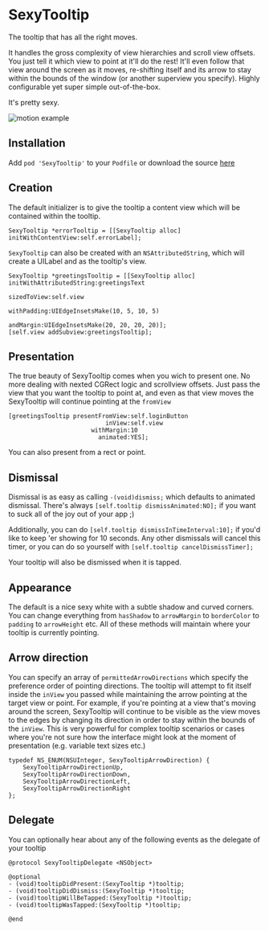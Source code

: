 # SexyTooltip

The tooltip that has all the right moves.

It handles the gross complexity of view hierarchies and scroll view offsets.  You just tell it which view to point at it'll do the rest!  It'll even follow that view around the screen as it moves, re-shifting itself and its arrow to stay within the bounds of the window (or another superview you specify).  Highly configurable yet super simple out-of-the-box.

It's pretty sexy.

![motion example](http://i.imgur.com/ON82WRl.gif)

## Installation

Add `pod 'SexyTooltip'` to your `Podfile` or download the source [here](https://github.com/Clinkle/SexyTooltip)

## Creation

The default initializer is to give the tooltip a content view which will be contained within the tooltip.

```objc
SexyTooltip *errorTooltip = [[SexyTooltip alloc] initWithContentView:self.errorLabel];
```

`SexyTooltip` can also be created with an `NSAttributedString`, which will create a UILabel and as the tooltip's view.

```objc
SexyTooltip *greetingsTooltip = [[SexyTooltip alloc] initWithAttributedString:greetingsText
                                                                sizedToView:self.view
                                                                withPadding:UIEdgeInsetsMake(10, 5, 10, 5)
                                                                  andMargin:UIEdgeInsetsMake(20, 20, 20, 20)];
[self.view addSubview:greetingsTooltip];
```

## Presentation

The true beauty of SexyTooltip comes when you wich to present one.  No more dealing with nexted CGRect logic and scrollview offsets.  Just pass the view that you want the tooltip to point at, and even as that view moves the SexyTooltip will continue pointing at the `fromView`

```objc
[greetingsTooltip presentFromView:self.loginButton
                           inView:self.view
                       withMargin:10
                         animated:YES];
```

You can also present from a rect or point.

## Dismissal

Dismissal is as easy as calling `-(void)dismiss;` which defaults to animated dismissal.  There's always `[self.tooltip dismissAnimated:NO];` if you want to suck all of the joy out of your app ;)

Additionally, you can do `[self.tooltip dismissInTimeInterval:10];` if you'd like to keep 'er showing for 10 seconds.  Any other dismissals will cancel this timer, or you can do so yourself with `[self.tooltip cancelDismissTimer];`

Your tooltip will also be dismissed when it is tapped.

## Appearance

The default is a nice sexy white with a subtle shadow and curved corners.  You can change everything from `hasShadow` to `arrowMargin` to `borderColor` to `padding` to `arrowHeight` etc.  All of these methods will maintain where your tooltip is currently pointing.

## Arrow direction

You can specify an array of `permittedArrowDirections` which specify the preference order of pointing directions.  The tooltip will attempt to fit itself inside the `inView` you passed while maintaining the arrow pointing at the target view or point.  For example, if you're pointing at a view that's moving around the screen, SexyTooltip will continue to be visible as the view moves to the edges by changing its direction in order to stay within the bounds of the `inView`.  This is very powerful for complex tooltip scenarios or cases where you're not sure how the interface might look at the moment of presentation (e.g. variable text sizes etc.)

```objc
typedef NS_ENUM(NSUInteger, SexyTooltipArrowDirection) {
    SexyTooltipArrowDirectionUp,
    SexyTooltipArrowDirectionDown,
    SexyTooltipArrowDirectionLeft,
    SexyTooltipArrowDirectionRight
};
```

## Delegate

You can optionally hear about any of the following events as the delegate of your tooltip

```objc
@protocol SexyTooltipDelegate <NSObject>

@optional
- (void)tooltipDidPresent:(SexyTooltip *)tooltip;
- (void)tooltipDidDismiss:(SexyTooltip *)tooltip;
- (void)tooltipWillBeTapped:(SexyTooltip *)tooltip;
- (void)tooltipWasTapped:(SexyTooltip *)tooltip;

@end
```
